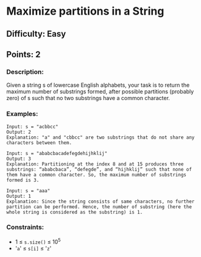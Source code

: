 # Maximize partitions in a String
## Difficulty: Easy
## Points: 2
### Description:
Given a string s of lowercase English alphabets, your task is to return the maximum number of substrings formed, after possible partitions (probably zero) of s such that no two substrings have a common character.

### Examples:
```
Input: s = "acbbcc"
Output: 2
Explanation: "a" and "cbbcc" are two substrings that do not share any characters between them.
```
```
Input: s = "ababcbacadefegdehijhklij"
Output: 3
Explanation: Partitioning at the index 8 and at 15 produces three substrings: “ababcbaca”, “defegde”, and “hijhklij” such that none of them have a common character. So, the maximum number of substrings formed is 3.
```
```
Input: s = "aaa"
Output: 1
Explanation: Since the string consists of same characters, no further partition can be performed. Hence, the number of substring (here the whole string is considered as the substring) is 1.
```

### Constraints:
- 1 ≤ `s.size()` ≤ 10<sup>5</sup>
- '`a`' ≤ `s[i]` ≤ '`z`' 